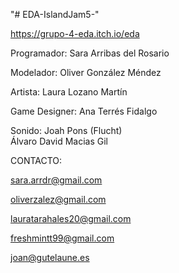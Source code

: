 "# EDA-IslandJam5-"    

https://grupo-4-eda.itch.io/eda

Programador:        Sara Arribas del Rosario

Modelador:          Oliver González Méndez 

Artista:            Laura Lozano Martín 

Game Designer:      Ana Terrés Fidalgo

Sonido:             Joah Pons (Flucht)                         
                    Álvaro David Macias Gil
           
           
CONTACTO:   

sara.arrdr@gmail.com 

oliverzalez@gmail.com

lauratarahales20@gmail.com

freshmintt99@gmail.com  

joan@gutelaune.es
